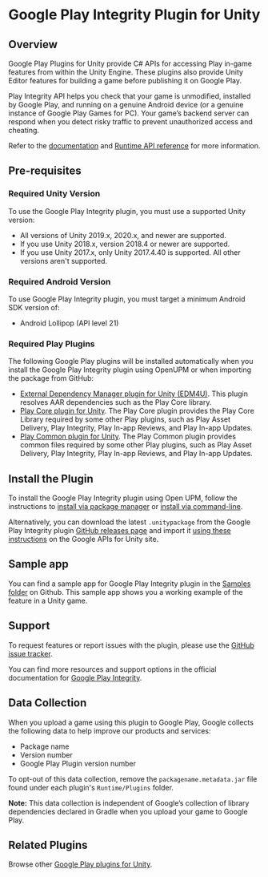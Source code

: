 # Google Play Integrity Plugin for Unity

## Overview

Google Play Plugins for Unity provide C# APIs for accessing Play in-game features from within the Unity Engine. These plugins also provide Unity Editor features for building a game before publishing it on Google Play.  

Play Integrity API helps you check that your game is unmodified, installed by Google Play, and running on a genuine Android device (or a genuine instance of Google Play Games for PC). Your game’s backend server can respond when you detect risky traffic to prevent unauthorized access and cheating.

Refer to the [documentation](https://developer.android.com/google/play/integrity/overview) and [Runtime API reference](https://developer.android.com/reference/unity/namespace/Google/Play/Integrity) for more information.

## Pre-requisites

### Required Unity Version

To use the Google Play Integrity plugin, you must use a supported Unity version:

- All versions of Unity 2019.x, 2020.x, and newer are supported.
- If you use Unity 2018.x, version 2018.4 or newer are supported.
- If you use Unity 2017.x, only Unity 2017.4.40 is supported. All other versions aren't supported.

### Required Android Version
To use Google Play Integrity plugin, you must target a minimum Android SDK version of:

- Android Lollipop (API level 21)

### Required Play Plugins

The following Google Play plugins will be installed automatically when you install the Google Play Integrity plugin using OpenUPM or when importing the package from GitHub:

- [External Dependency Manager plugin for Unity (EDM4U)](https://github.com/googlesamples/unity-jar-resolver). This plugin resolves AAR dependencies such as the Play Core library.
- [Play Core plugin for Unity](https://github.com/google/play-core-unity). The Play Core plugin provides the Play Core Library required by some other Play plugins, such as Play Asset Delivery, Play Integrity, Play In-app Reviews, and Play In-app Updates.
- [Play Common plugin for Unity](https://github.com/google/play-common-unity). The Play Common plugin provides common files required by some other Play plugins, such as Play Asset Delivery, Play Integrity, Play In-app Reviews, and Play In-app Updates.

## Install the Plugin

To install the Google Play Integrity plugin using Open UPM, follow the instructions to [install via package manager](https://openupm.com/packages/com.google.play.integrity/#modal-manualinstallation) or [install via command-line](https://openupm.com/packages/com.google.play.integrity/#modal-commandlinetool).

Alternatively, you can download the latest `.unitypackage` from the Google Play Integrity plugin [GitHub releases page](https://github.com/google/play-integrity-unity/releases) and import it [using these instructions](https://developers.google.com/unity/instructions#install-unitypackage) on the Google APIs for Unity site.

## Sample app
You can find a sample app for Google Play Integrity plugin in the [Samples folder](https://github.com/google/play-integrity-unity/tree/main/Samples) on Github. This sample app shows you a working example of the feature in a Unity game.

## Support

To request features or report issues with the plugin, please use the [GitHub issue tracker](https://github.com/google/play-integrity-unity/issues).

You can find more resources and support options in the official documentation for [Google Play Integrity](https://developer.android.com/google/play/integrity/overview).

## Data Collection

When you upload a game using this plugin to Google Play, Google collects the following data to help improve our products and services:

- Package name
- Version number
- Google Play Plugin version number

To opt-out of this data collection, remove the `packagename.metadata.jar` file found under each plugin's `Runtime/Plugins` folder.

**Note:** This data collection is independent of Google’s collection of library dependencies declared in Gradle when you upload your game to Google Play.

## Related Plugins

Browse other [Google Play plugins for Unity](https://developers.google.com/unity/packages#google_play).
